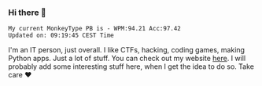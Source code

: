 ### Hi there 👋
<!-- PB START -->
```
My current MonkeyType PB is - WPM:94.21 Acc:97.42
Updated on: 09:19:45 CEST Time
```
<!-- PB END -->
I'm an IT person, just overall. I like CTFs, hacking, coding games, making Python apps. Just a lot of stuff.
You can check out my website [here](https://skill3472.github.io/).
I will probably add some interesting stuff here, when I get the idea to do so. Take care ❤️
